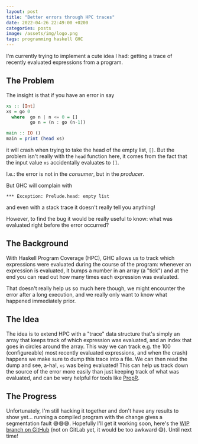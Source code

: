 ```yaml
---
layout: post
title: "Better errors through HPC traces"
date: 2022-04-26 22:49:00 +0200
categories: posts
image: /assets/img/logo.png
tags: programming haskell GHC
---
```


I'm currently trying to implement a cute idea I had: getting a trace of recently evaluated expressions from a program.

The Problem
---
The insight is that if you have an error in say

```haskell
xs :: [Int]
xs = go 0
  where  go n | n <= 0 = []
         go n = (n : go (n-1))

main :: IO ()
main = print (head xs)
```

it will crash when trying to take the head of the empty list, `[]`.
But the problem isn't really with the `head` function here, it comes from
the fact that the input value `xs` accidentally evaluates to `[]`.

I.e.: the error is not in the *consumer*, but in the *producer*.

But GHC will complain with

```text
*** Exception: Prelude.head: empty list
```

and even with a stack trace it doesn't really tell you anything!

However, to find the bug it would be really useful to know: what was evaluated
right before the error occurred?

The Background
---

With Haskell Program Coverage (HPC), GHC allows us to track which
expressions were evaluated during the course of the program: whenever an
expression is evaluated, it bumps a number in an array (a "tick") and at
the end you can read out how many times each expression was evaluated.

That doesn't really help us so much here though, we might encounter the
error after a long execution, and we really only want to know what happened
immediately prior.

The Idea
---

The idea is to extend HPC with a "trace" data structure that's simply an
array that keeps track of which expression was evaluated, and an index
that goes in circles around the array. This way we can track e.g. the 100
(configureable) most recently evaluated expressions, and when the crash)
happens we make sure to dump this trace into a file. We can then read
the dump and see, a-ha!, `xs` was being evaluated! This can help us
track down the source of the error more easily than just keeping track
of what was evaluated, and can be very helpful for tools like [PropR](https://github.com/Tritlo/PropR).

The Progress
---
Unfortunately, I'm still hacking it together and don't have any results to show
yet... running a compiled program with the change gives a segmentation fault 😅😅😅.
Hopefully I'll get it working soon, here's the [WIP branch on GitHub](https://github.com/Tritlo/ghc/tree/extended-ticks)
(not on GitLab yet, it would be too awkward 😅). Until next time!
